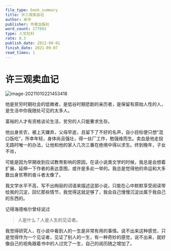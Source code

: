 ```yaml
---
file_type: book_summary
title: 许三观卖血记
author: 余华
publisher: 作家出版社
word_count: 177692
type: 人文社科
rate: 8.3
publish_date: 2012-09-01
finish_date: 2021-09-07
read_times: 1
---
```



# 许三观卖血记


![image-20211010221453418](image-20211010221453418.png)



他是贫穷时期社会的低微者，是低谷时期悲剧的亲历者，是保留有原始人性的人，是生活中你我随处可见的太多人。

富裕的人才有资格谈论生活，贫穷的人只能奢求生存。

他出身贫农，被上天嫌弃，父母早逝，且留下了不好的名声，自小目标便只想“混口饭吃”，所幸年轻，身体尚且强壮，得一丝厂工作，勉强维而生。卖血是他走投无路时唯一的办法，让他和他的家人几次三番在绝境中得以求生。终到晚年，子女不肖，

可能是因为早期收到应试教育影响的原因，在读小说类文学的时候，我总是会想着扩展、延伸一下作者的表达意图，或许是多此一举的。我总是觉得他的命运和大多数出身贫寒的奋斗者太像了。

我文学水平不高，写不出绚丽的词语来描述这部小说，只能在心中默默享受阅读带给我的沉淀，回忆那些情节，我觉得这就足够了，我会自己慢慢沉淀出属于我自己的东西的。

记得海德格尔曾经说过

> 人是什么？人是人生的见证者。
> 

我觉得研究人，在小说中看到人的一生是非常有用的事情。说不出来这种感觉，只是觉得作为一个见证者，见证了别人的一生，有一种奇妙的感觉，说不出来，就好像自己的视角跟着书中的人过完了一生，自己的阅历随之增加了。